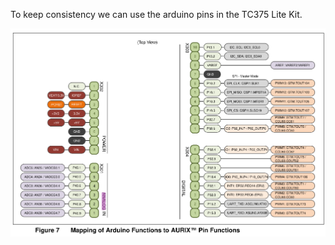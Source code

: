 To keep consistency we can use the arduino pins in the TC375 Lite Kit.

![Arduino Map](arduino_map.png)

